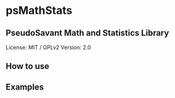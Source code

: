 psMathStats
===========

PseudoSavant Math and Statistics Library
-----------------------------------------

License: MIT / GPLv2
Version: 2.0

How to use
---


Examples
---

